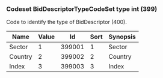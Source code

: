 ### Codeset BidDescriptorTypeCodeSet type int (399)

Code to identify the type of BidDescriptor (400).

| Name    | Value | Id     | Sort | Synopsis |
|---------|-------|--------|------|----------|
| Sector  | 1     | 399001 | 1    | Sector   |
| Country | 2     | 399002 | 2    | Country  |
| Index   | 3     | 399003 | 3    | Index    |

